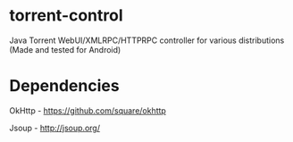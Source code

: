 torrent-control
===============

Java Torrent WebUI/XMLRPC/HTTPRPC controller for various distributions (Made and tested for Android)

Dependencies
===============
OkHttp - https://github.com/square/okhttp

Jsoup - http://jsoup.org/
